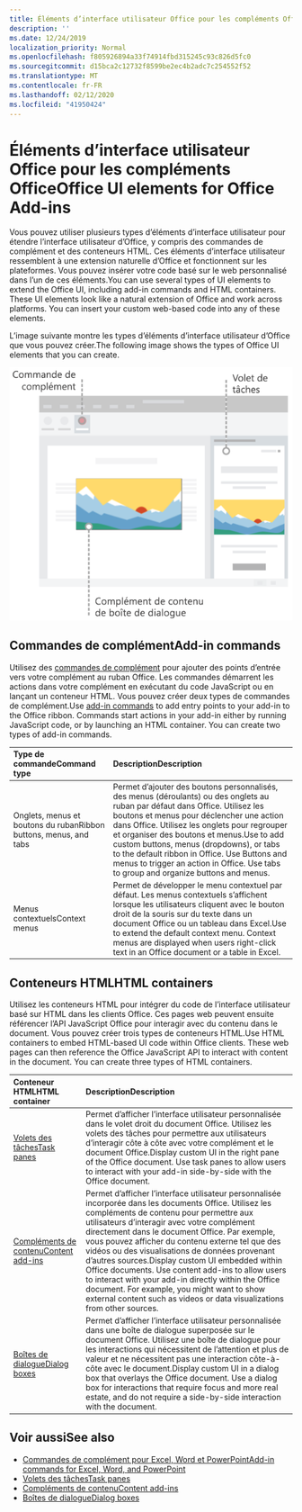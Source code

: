 ```yaml
---
title: Éléments d’interface utilisateur Office pour les compléments Office
description: ''
ms.date: 12/24/2019
localization_priority: Normal
ms.openlocfilehash: f805926894a33f74914fbd315245c93c826d5fc0
ms.sourcegitcommit: d15bca2c12732f8599be2ec4b2adc7c254552f52
ms.translationtype: MT
ms.contentlocale: fr-FR
ms.lasthandoff: 02/12/2020
ms.locfileid: "41950424"
---
```

# <a name="office-ui-elements-for-office-add-ins"></a><span data-ttu-id="8aa31-102">Éléments d’interface utilisateur Office pour les compléments Office</span><span class="sxs-lookup"><span data-stu-id="8aa31-102">Office UI elements for Office Add-ins</span></span>

<span data-ttu-id="8aa31-p101">Vous pouvez utiliser plusieurs types d’éléments d’interface utilisateur pour étendre l’interface utilisateur d’Office, y compris des commandes de complément et des conteneurs HTML. Ces éléments d’interface utilisateur ressemblent à une extension naturelle d’Office et fonctionnent sur les plateformes. Vous pouvez insérer votre code basé sur le web personnalisé dans l’un de ces éléments.</span><span class="sxs-lookup"><span data-stu-id="8aa31-p101">You can use several types of UI elements to extend the Office UI, including add-in commands and HTML containers. These UI elements look like a natural extension of Office and work across platforms. You can insert your custom web-based code into any of these elements.</span></span>

<span data-ttu-id="8aa31-106">L’image suivante montre les types d’éléments d’interface utilisateur d’Office que vous pouvez créer.</span><span class="sxs-lookup"><span data-stu-id="8aa31-106">The following image shows the types of Office UI elements that you can create.</span></span>

![Image qui affiche des commandes de complément sur le ruban, un volet des tâches et une boîte de dialogue dans un document Office](../images/add-in-ui-elements.png)

## <a name="add-in-commands"></a><span data-ttu-id="8aa31-108">Commandes de complément</span><span class="sxs-lookup"><span data-stu-id="8aa31-108">Add-in commands</span></span>

<span data-ttu-id="8aa31-p102">Utilisez des [commandes de complément](add-in-commands.md) pour ajouter des points d’entrée vers votre complément au ruban Office. Les commandes démarrent les actions dans votre complément en exécutant du code JavaScript ou en lançant un conteneur HTML. Vous pouvez créer deux types de commandes de complément.</span><span class="sxs-lookup"><span data-stu-id="8aa31-p102">Use [add-in commands](add-in-commands.md) to add entry points to your add-in to the Office ribbon. Commands start actions in your add-in either by running JavaScript code, or by launching an HTML container. You can create two types of add-in commands.</span></span>

|<span data-ttu-id="8aa31-112">**Type de commande**</span><span class="sxs-lookup"><span data-stu-id="8aa31-112">**Command type**</span></span>|<span data-ttu-id="8aa31-113">**Description**</span><span class="sxs-lookup"><span data-stu-id="8aa31-113">**Description**</span></span>|
|:---------------|:--------------|
|<span data-ttu-id="8aa31-114">Onglets, menus et boutons du ruban</span><span class="sxs-lookup"><span data-stu-id="8aa31-114">Ribbon buttons, menus, and tabs</span></span>|<span data-ttu-id="8aa31-p103">Permet d’ajouter des boutons personnalisés, des menus (déroulants) ou des onglets au ruban par défaut dans Office. Utilisez les boutons et menus pour déclencher une action dans Office. Utilisez les onglets pour regrouper et organiser des boutons et menus.</span><span class="sxs-lookup"><span data-stu-id="8aa31-p103">Use to add custom buttons, menus (dropdowns), or tabs to the default ribbon in Office. Use Buttons and menus to trigger an action in Office. Use tabs to group and organize buttons and menus.</span></span>|
|<span data-ttu-id="8aa31-118">Menus contextuels</span><span class="sxs-lookup"><span data-stu-id="8aa31-118">Context menus</span></span>| <span data-ttu-id="8aa31-p104">Permet de développer le menu contextuel par défaut. Les menus contextuels s’affichent lorsque les utilisateurs cliquent avec le bouton droit de la souris sur du texte dans un document Office ou un tableau dans Excel.</span><span class="sxs-lookup"><span data-stu-id="8aa31-p104">Use to extend the default context menu. Context menus are displayed when users right-click text in an Office document or a table in Excel.</span></span>| 

## <a name="html-containers"></a><span data-ttu-id="8aa31-121">Conteneurs HTML</span><span class="sxs-lookup"><span data-stu-id="8aa31-121">HTML containers</span></span>

<span data-ttu-id="8aa31-p105">Utilisez les conteneurs HTML pour intégrer du code de l’interface utilisateur basé sur HTML dans les clients Office. Ces pages web peuvent ensuite référencer l’API JavaScript Office pour interagir avec du contenu dans le document. Vous pouvez créer trois types de conteneurs HTML.</span><span class="sxs-lookup"><span data-stu-id="8aa31-p105">Use HTML containers to embed HTML-based UI code within Office clients. These web pages can then reference the Office JavaScript API to interact with content in the document. You can create three types of HTML containers.</span></span>

|<span data-ttu-id="8aa31-125">**Conteneur HTML**</span><span class="sxs-lookup"><span data-stu-id="8aa31-125">**HTML container**</span></span>|<span data-ttu-id="8aa31-126">**Description**</span><span class="sxs-lookup"><span data-stu-id="8aa31-126">**Description**</span></span>|
|:-----------------|:--------------|
|[<span data-ttu-id="8aa31-127">Volets des tâches</span><span class="sxs-lookup"><span data-stu-id="8aa31-127">Task panes</span></span>](task-pane-add-ins.md)|<span data-ttu-id="8aa31-p106">Permet d’afficher l’interface utilisateur personnalisée dans le volet droit du document Office. Utilisez les volets des tâches pour permettre aux utilisateurs d’interagir côte à côte avec votre complément et le document Office.</span><span class="sxs-lookup"><span data-stu-id="8aa31-p106">Display custom UI in the right pane of the Office document. Use task panes to allow users to interact with your add-in side-by-side with the Office document.</span></span>|
|[<span data-ttu-id="8aa31-130">Compléments de contenu</span><span class="sxs-lookup"><span data-stu-id="8aa31-130">Content add-ins</span></span>](content-add-ins.md)|<span data-ttu-id="8aa31-p107">Permet d’afficher l’interface utilisateur personnalisée incorporée dans les documents Office. Utilisez les compléments de contenu pour permettre aux utilisateurs d’interagir avec votre complément directement dans le document Office. Par exemple, vous pouvez afficher du contenu externe tel que des vidéos ou des visualisations de données provenant d’autres sources.</span><span class="sxs-lookup"><span data-stu-id="8aa31-p107">Display custom UI embedded within Office documents. Use content add-ins to allow users to interact with your add-in directly within the Office document. For example, you might want to show external content such as videos or data visualizations from other sources.</span></span> |
|[<span data-ttu-id="8aa31-134">Boîtes de dialogue</span><span class="sxs-lookup"><span data-stu-id="8aa31-134">Dialog boxes</span></span>](dialog-boxes.md)|<span data-ttu-id="8aa31-p108">Permet d’afficher l’interface utilisateur personnalisée dans une boîte de dialogue superposée sur le document Office. Utilisez une boîte de dialogue pour les interactions qui nécessitent de l’attention et plus de valeur et ne nécessitent pas une interaction côte-à-côte avec le document.</span><span class="sxs-lookup"><span data-stu-id="8aa31-p108">Display custom UI in a dialog box that overlays the Office document. Use a dialog box for interactions that require focus and more real estate, and do not require a side-by-side interaction with the document.</span></span>|

## <a name="see-also"></a><span data-ttu-id="8aa31-137">Voir aussi</span><span class="sxs-lookup"><span data-stu-id="8aa31-137">See also</span></span>

- [<span data-ttu-id="8aa31-138">Commandes de complément pour Excel, Word et PowerPoint</span><span class="sxs-lookup"><span data-stu-id="8aa31-138">Add-in commands for Excel, Word, and PowerPoint</span></span>](add-in-commands.md)
- [<span data-ttu-id="8aa31-139">Volets des tâches</span><span class="sxs-lookup"><span data-stu-id="8aa31-139">Task panes</span></span>](task-pane-add-ins.md)
- [<span data-ttu-id="8aa31-140">Compléments de contenu</span><span class="sxs-lookup"><span data-stu-id="8aa31-140">Content add-ins</span></span>](content-add-ins.md)
- [<span data-ttu-id="8aa31-141">Boîtes de dialogue</span><span class="sxs-lookup"><span data-stu-id="8aa31-141">Dialog boxes</span></span>](dialog-boxes.md)
